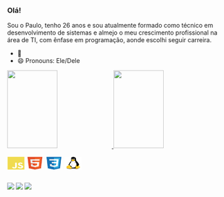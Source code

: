 ### Olá!
Sou o Paulo, tenho 26 anos e sou atualmente formado como técnico em desenvolvimento de sistemas e almejo o meu crescimento profissional na área de TI, com ênfase em programação, aonde escolhi seguir carreira.

- 🔭 
- 😄 Pronouns: Ele/Dele
<div>
  <a href="https://beacons.ai/PauloPedrosa029">
  <img height="180em" width="48%" src="https://github-readme-stats.vercel.app/api?username=paulopedrosa029&show_icons=true&theme=dark&inclusde_all_comits-true&cont_private-true"/>   
  <img height="180em" width="48%" src="https://github-readme-stats.vercel.app/api/top-langs/?username=PauloPedrosa029&layout-compact&langs_count-16&theme=dark"/> 
</div>

<div style="display: inline-block"><br>
  <img align="center" alt="Paulo-Js" height="30" width="40" src="https://raw.githubusercontent.com/devicons/devicon/master/icons/javascript/javascript-plain.svg">
  <img align="center" alt="Paulo-HTML" height="30" width="40" src="https://raw.githubusercontent.com/devicons/devicon/master/icons/html5/html5-original.svg">
  <img align="center" alt="Paulo-CSS" height="30" width="40" src="https://raw.githubusercontent.com/devicons/devicon/master/icons/css3/css3-original.svg">
  <img align="center" alt="Paulo-Linux" height="30" width="40" src="https://raw.githubusercontent.com/devicons/devicon/ca28c779441053191ff11710fe24a9e6c23690d6/icons/linux/linux-original.svg">
</div>

  ##
  
<div>
  <a href="https://www.linkedin.com/in/paulo-r-17b6a2128/" target="_blank"><img src="https://img.shields.io/badge/-LinkedIn-%230077B5?style=for-the-badge&logo=linkedin&logoColor=white" target="_blank"></a>
  <a href="https://wa.me/5581996597657?text=" target="_blank"><img src="https://img.shields.io/badge/WhatsApp-25D366?style=for-the-badge&logo=whatsapp&logoColor=white" target="_blank"></a>
  <a href="https://www.linkedin.com/in/paulo-r-17b6a2128/" target="_blank"><img src="https://img.shields.io/badge/Gmail-D14836?style=for-the-badge&logo=gmail&logoColor=white" target="_blank"></a>
</div>
